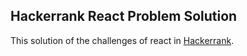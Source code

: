 ## Hackerrank React Problem Solution

This solution of the challenges of react in [Hackerrank](https://www.hackerrank.com/domains/react).
